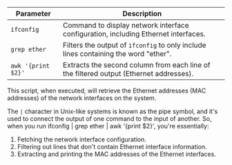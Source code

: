 | Parameter               | Description                                                                              |
|-------------------------|------------------------------------------------------------------------------------------|
| `ifconfig`              | Command to display network interface configuration, including Ethernet interfaces.       |
| `grep ether`            | Filters the output of `ifconfig` to only include lines containing the word "ether".      |
| `awk '{print $2}'`      | Extracts the second column from each line of the filtered output (Ethernet addresses).   |

This script, when executed, will retrieve the Ethernet addresses (MAC addresses) of the network interfaces on the system.

The `|` character in Unix-like systems is known as the pipe symbol, and it's used to connect the output of one command to the input of another.
So, when you run ifconfig | grep ether | awk '{print $2}', you're essentially:
1. Fetching the network interface configuration.
2. Filtering out lines that don't contain Ethernet interface information.
3. Extracting and printing the MAC addresses of the Ethernet interfaces.
